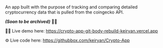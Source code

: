An app built with the purpose of tracking and comparing detailed cryptocurrency data that is pulled from the coingecko API. 

_**(Soon to be archived)**_ 🫶🏽

👨‍💻 Live demo here: https://crypto-app-git-body-rebuild-keiryan.vercel.app

⚙️ Live code here: https://githubbox.com/keiryan/Crypto-App
